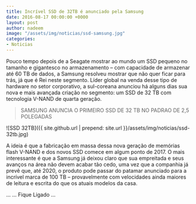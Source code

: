 ```yaml
---
title: Incrível SSD de 32TB é anunciado pela Samsung
date: 2016-08-17 00:00:00 +0000
layout: post
author: nadeem
image: "/assets/img/noticias/ssd-samsung.jpg"
categories:
- Noticias
---
```


Pouco tempo depois de a Seagate mostrar ao mundo um SSD pequeno no tamanho e gigantesco no armazenamento – com capacidade de armazenar até 60 TB de dados, a Samsung resolveu mostrar que não quer ficar para trás, já que é Rei neste segmento. 
Líder global na venda desse tipo de hardware no setor corporativo, a sul-coreana anunciou há alguns dias sua nova e mais avançada criação no segmento: um SSD de 32 TB com tecnologia V-NAND de quarta geração.

<blockquote>
    SAMSUNG ANUNCIA O PRIMEIRO SSD DE 32 TB NO PADRAO DE 2,5 POLEGADAS
</blockquote>

![SSD 32TB]({{ site.github.url | prepend: site.url }}/assets/img/noticias/ssd-32tb.jpg)

A ideia é que a fabricação em massa dessa nova geração de memórias flash V-NAND e dos novos SSD comece em algum ponto de 2017. 
O mais interessante é que a Samsung já deixou claro que sua empreitada e seus avanços na área não devem acabar tão cedo, uma vez que a companhia já prevê que, até 2020, o produto pode passar do patamar anunciado para a incrível marca de 100 TB – provavelmente com velocidades ainda maiores de leitura e escrita do que os atuais modelos da casa.

...
...
Fique Ligado ...